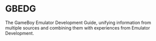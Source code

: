 # GBEDG
The GameBoy Emulator Development Guide, unifying information from multiple sources and combining them with experiences from Emulator Development.
